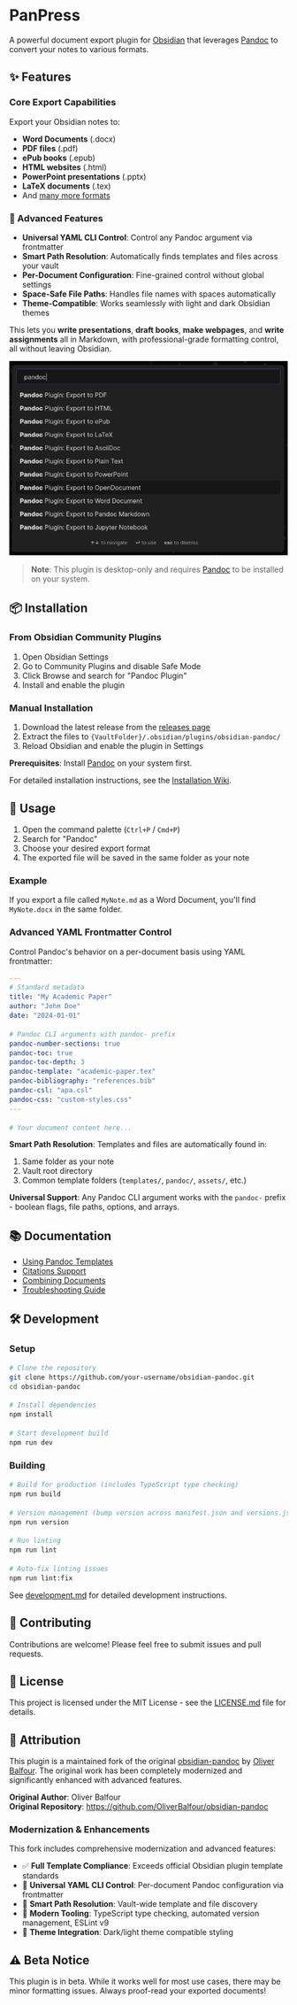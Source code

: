 # PanPress

A powerful document export plugin for [Obsidian](https://obsidian.md) that leverages [Pandoc](https://pandoc.org/) to convert your notes to various formats.

## ✨ Features

### **Core Export Capabilities**
Export your Obsidian notes to:
- **Word Documents** (.docx)
- **PDF files** (.pdf)
- **ePub books** (.epub)
- **HTML websites** (.html)
- **PowerPoint presentations** (.pptx)
- **LaTeX documents** (.tex)
- And [many more formats](https://pandoc.org/)

### **🚀 Advanced Features**
- **Universal YAML CLI Control**: Control any Pandoc argument via frontmatter
- **Smart Path Resolution**: Automatically finds templates and files across your vault
- **Per-Document Configuration**: Fine-grained control without global settings
- **Space-Safe File Paths**: Handles file names with spaces automatically
- **Theme-Compatible**: Works seamlessly with light and dark Obsidian themes

This lets you **write presentations**, **draft books**, **make webpages**, and **write assignments** all in Markdown, with professional-grade formatting control, all without leaving Obsidian.

![Command Palette Screenshot](./command-palette.png)

> **Note**: This plugin is desktop-only and requires [Pandoc](https://pandoc.org/) to be installed on your system.

## 📦 Installation

### From Obsidian Community Plugins
1. Open Obsidian Settings
2. Go to Community Plugins and disable Safe Mode
3. Click Browse and search for "Pandoc Plugin"
4. Install and enable the plugin

### Manual Installation
1. Download the latest release from the [releases page](../../releases)
2. Extract the files to `{VaultFolder}/.obsidian/plugins/obsidian-pandoc/`
3. Reload Obsidian and enable the plugin in Settings

**Prerequisites**: Install [Pandoc](https://pandoc.org/installing.html) on your system first.

For detailed installation instructions, see the [Installation Wiki](https://github.com/OliverBalfour/obsidian-pandoc/wiki/Installation).

## 🚀 Usage

1. Open the command palette (`Ctrl+P` / `Cmd+P`)
2. Search for "Pandoc"
3. Choose your desired export format
4. The exported file will be saved in the same folder as your note

### Example
If you export a file called `MyNote.md` as a Word Document, you'll find `MyNote.docx` in the same folder.

### Advanced YAML Frontmatter Control

Control Pandoc's behavior on a per-document basis using YAML frontmatter:

```yaml
---
# Standard metadata
title: "My Academic Paper"
author: "John Doe"
date: "2024-01-01"

# Pandoc CLI arguments with pandoc- prefix
pandoc-number-sections: true
pandoc-toc: true
pandoc-toc-depth: 3
pandoc-template: "academic-paper.tex"
pandoc-bibliography: "references.bib"
pandoc-csl: "apa.csl"
pandoc-css: "custom-styles.css"
---

# Your document content here...
```

**Smart Path Resolution**: Templates and files are automatically found in:
1. Same folder as your note
2. Vault root directory  
3. Common template folders (`templates/`, `pandoc/`, `assets/`, etc.)

**Universal Support**: Any Pandoc CLI argument works with the `pandoc-` prefix - boolean flags, file paths, options, and arrays.

## 📚 Documentation

- [Using Pandoc Templates](https://github.com/OliverBalfour/obsidian-pandoc/wiki/Pandoc-Templates)
- [Citations Support](https://github.com/OliverBalfour/obsidian-pandoc/wiki/Citations-(work-in-progress))
- [Combining Documents](https://github.com/OliverBalfour/obsidian-pandoc/wiki/Combining-Documents)
- [Troubleshooting Guide](https://github.com/OliverBalfour/obsidian-pandoc/wiki/Troubleshooting)

## 🛠 Development

### Setup
```bash
# Clone the repository
git clone https://github.com/your-username/obsidian-pandoc.git
cd obsidian-pandoc

# Install dependencies
npm install

# Start development build
npm run dev
```

### Building
```bash
# Build for production (includes TypeScript type checking)
npm run build

# Version management (bump version across manifest.json and versions.json)
npm run version

# Run linting
npm run lint

# Auto-fix linting issues
npm run lint:fix
```

See [development.md](./development.md) for detailed development instructions.

## 🤝 Contributing

Contributions are welcome! Please feel free to submit issues and pull requests.

## 📄 License

This project is licensed under the MIT License - see the [LICENSE.md](LICENSE.md) file for details.

## 🙏 Attribution

This plugin is a maintained fork of the original [obsidian-pandoc](https://github.com/OliverBalfour/obsidian-pandoc) by [Oliver Balfour](https://github.com/OliverBalfour). The original work has been completely modernized and significantly enhanced with advanced features.

**Original Author**: Oliver Balfour  
**Original Repository**: https://github.com/OliverBalfour/obsidian-pandoc

### Modernization & Enhancements
This fork includes comprehensive modernization and advanced features:
- ✅ **Full Template Compliance**: Exceeds official Obsidian plugin template standards
- 🚀 **Universal YAML CLI Control**: Per-document Pandoc configuration via frontmatter  
- 🚀 **Smart Path Resolution**: Vault-wide template and file discovery
- 🔧 **Modern Tooling**: TypeScript type checking, automated version management, ESLint v9
- 🎨 **Theme Integration**: Dark/light theme compatible styling

## ⚠️ Beta Notice

This plugin is in beta. While it works well for most use cases, there may be minor formatting issues. Always proof-read your exported documents!
